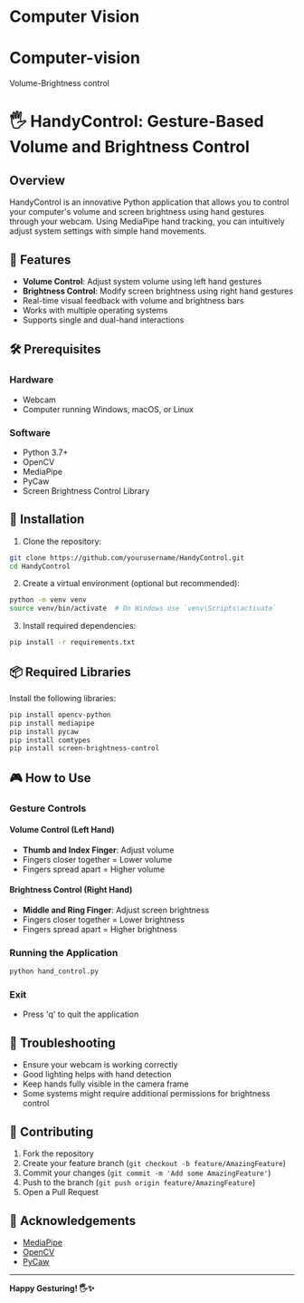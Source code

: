# Computer Vision

# Computer-vision
Volume-Brightness control
# 🖐️ HandyControl: Gesture-Based Volume and Brightness Control

## Overview

HandyControl is an innovative Python application that allows you to control your computer's volume and screen brightness using hand gestures through your webcam. Using MediaPipe hand tracking, you can intuitively adjust system settings with simple hand movements.

## 🌟 Features

- **Volume Control**: Adjust system volume using left hand gestures
- **Brightness Control**: Modify screen brightness using right hand gestures
- Real-time visual feedback with volume and brightness bars
- Works with multiple operating systems
- Supports single and dual-hand interactions

## 🛠️ Prerequisites

### Hardware
- Webcam
- Computer running Windows, macOS, or Linux

### Software
- Python 3.7+
- OpenCV
- MediaPipe
- PyCaw
- Screen Brightness Control Library

## 🔧 Installation

1. Clone the repository:
```bash
git clone https://github.com/yourusername/HandyControl.git
cd HandyControl
```

2. Create a virtual environment (optional but recommended):
```bash
python -m venv venv
source venv/bin/activate  # On Windows use `venv\Scripts\activate`
```

3. Install required dependencies:
```bash
pip install -r requirements.txt
```

## 📦 Required Libraries

Install the following libraries:
```bash
pip install opencv-python
pip install mediapipe
pip install pycaw
pip install comtypes
pip install screen-brightness-control
```

## 🎮 How to Use

### Gesture Controls

#### Volume Control (Left Hand)
- **Thumb and Index Finger**: Adjust volume
- Fingers closer together = Lower volume
- Fingers spread apart = Higher volume

#### Brightness Control (Right Hand)
- **Middle and Ring Finger**: Adjust screen brightness
- Fingers closer together = Lower brightness
- Fingers spread apart = Higher brightness

### Running the Application
```bash
python hand_control.py
```

### Exit
- Press 'q' to quit the application

## 🚨 Troubleshooting

- Ensure your webcam is working correctly
- Good lighting helps with hand detection
- Keep hands fully visible in the camera frame
- Some systems might require additional permissions for brightness control

## 🤝 Contributing

1. Fork the repository
2. Create your feature branch (`git checkout -b feature/AmazingFeature`)
3. Commit your changes (`git commit -m 'Add some AmazingFeature'`)
4. Push to the branch (`git push origin feature/AmazingFeature`)
5. Open a Pull Request


## 🙌 Acknowledgements

- [MediaPipe](https://learnopencv.com/introduction-to-mediapipe/)
- [OpenCV](https://opencv.org/)
- [PyCaw](https://pycaw.readthedocs.io/en/latest/)

---

**Happy Gesturing! 🖐️✨**
